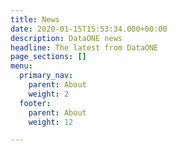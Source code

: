 ```yaml
---
title: News
date: 2020-01-15T15:53:34.000+00:00
description: DataONE news
headline: The latest from DataONE
page_sections: []
menu:
  primary_nav:
    parent: About
    weight: 2
  footer:
    parent: About
    weight: 12

---
```

